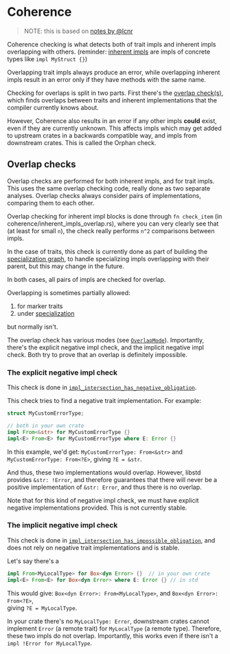 # Coherence

> NOTE: this is based on [notes by @lcnr](https://github.com/rust-lang/rust/pull/121848)

Coherence checking is what detects both of trait impls and inherent impls overlapping with others.
(reminder: [inherent impls](https://doc.rust-lang.org/reference/items/implementations.html#inherent-implementations) are impls of concrete types like `impl MyStruct {}`)

Overlapping trait impls always produce an error,
while overlapping inherent impls result in an error only if they have methods with the same name.

Checking for overlaps is split in two parts. First there's the [overlap check(s)](#overlap-checks), 
which finds overlaps between traits and inherent implementations that the compiler currently knows about.

However, Coherence also results in an error if any other impls **could** exist,
even if they are currently unknown. 
This affects impls which may get added to upstream crates in a backwards compatible way,
and impls from downstream crates. 
This is called the Orphan check.

## Overlap checks

Overlap checks are performed for both inherent impls, and for trait impls.
This uses the same overlap checking code, really done as two separate analyses.
Overlap checks always consider pairs of implementations, comparing them to each other.

Overlap checking for inherent impl blocks is done through `fn check_item` (in coherence/inherent_impls_overlap.rs),
where you can very clearly see that (at least for small `n`), the check really performs `n^2`
comparisons between impls. 

In the case of traits, this check is currently done as part of building the [specialization graph](traits/specialization.md),
to handle specializing impls overlapping with their parent, but this may change in the future.

In both cases, all pairs of impls are checked for overlap.

Overlapping is sometimes partially allowed:

1. for marker traits
2. under [specialization](traits/specialization.md)

but normally isn't. 

The overlap check has various modes (see [`OverlapMode`]).
Importantly, there's the explicit negative impl check, and the implicit negative impl check.
Both try to prove that an overlap is definitely impossible.

[`OverlapMode`]: https://doc.rust-lang.org/beta/nightly-rustc/rustc_middle/traits/specialization_graph/enum.OverlapMode.html

### The explicit negative impl check

This check is done in [`impl_intersection_has_negative_obligation`]. 

This check tries to find a negative trait implementation. 
For example:

```rust
struct MyCustomErrorType;

// both in your own crate
impl From<&str> for MyCustomErrorType {}
impl<E> From<E> for MyCustomErrorType where E: Error {}
```

In this example, we'd get:
`MyCustomErrorType: From<&str>` and `MyCustomErrorType: From<?E>`, giving `?E = &str`.

And thus, these two implementations would overlap.
However, libstd provides `&str: !Error`, and therefore guarantees that there 
will never be a positive implementation of `&str: Error`, and thus there is no overlap.

Note that for this kind of negative impl check, we must have explicit negative implementations provided.
This is not currently stable.

[`impl_intersection_has_negative_obligation`]: https://doc.rust-lang.org/beta/nightly-rustc/rustc_trait_selection/traits/coherence/fn.impl_intersection_has_negative_obligation.html

### The implicit negative impl check

This check is done in [`impl_intersection_has_impossible_obligation`],
and does not rely on negative trait implementations and is stable.

Let's say there's a 
```rust
impl From<MyLocalType> for Box<dyn Error> {}  // in your own crate
impl<E> From<E> for Box<dyn Error> where E: Error {} // in std
```

This would give: `Box<dyn Error>: From<MyLocalType>`, and `Box<dyn Error>: From<?E>`,  
giving `?E = MyLocalType`.

In your crate there's no `MyLocalType: Error`, downstream crates cannot implement `Error` (a remote trait) for `MyLocalType` (a remote type).
Therefore, these two impls do not overlap.
Importantly, this works even if there isn't a `impl !Error for MyLocalType`.

[`impl_intersection_has_impossible_obligation`]: https://doc.rust-lang.org/beta/nightly-rustc/rustc_trait_selection/traits/coherence/fn.impl_intersection_has_impossible_obligation.html

